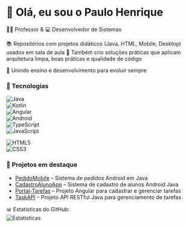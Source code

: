 # 👋 Olá, eu sou o Paulo Henrique  

👨‍🏫 Professor & 💻 Desenvolvedor de Sistemas  

📚 Repositórios com projetos didáticos (Java, HTML, Mobile, Desktop) usados em sala de aula
🚀 Também crio soluções práticas que aplicam arquitetura limpa, boas práticas e qualidade de código

🌱 Unindo ensino e desenvolvimento para evoluir sempre  

### 🚀 Tecnologias  

![Java](https://img.shields.io/badge/Java-ED8B00?style=for-the-badge&logo=openjdk&logoColor=white)  
![Kotlin](https://img.shields.io/badge/Kotlin-7F52FF?style=for-the-badge&logo=kotlin&logoColor=white)  
![Angular](https://img.shields.io/badge/Angular-DD0031?style=for-the-badge&logo=angular&logoColor=white)  
![Android](https://img.shields.io/badge/Android-3DDC84?style=for-the-badge&logo=android&logoColor=white)  
![TypeScript](https://img.shields.io/badge/TypeScript-3178C6?style=for-the-badge&logo=typescript&logoColor=white)  
![JavaScript](https://img.shields.io/badge/JavaScript-F7DF1E?style=for-the-badge&logo=javascript&logoColor=black)

![HTML5](https://img.shields.io/badge/HTML5-E34F26?style=for-the-badge&logo=html5&logoColor=white)  
![CSS3](https://img.shields.io/badge/CSS3-1572B6?style=for-the-badge&logo=css3&logoColor=white)  

### 📂 Projetos em destaque
- [PedidoMobile](https://github.com/paulohpssantos/pedidomobile) – Sistema de pedidos Android em Java
- [CadastroAlunoApp](https://github.com/paulohpssantos/CadastroAlunoApp) – Sistema de cadastro de alunos Android Java  
- [Portal-Tarefas](https://github.com/paulohpssantos/portal-tarefas) – Projeto Angular para cadastrar e gerenciar tarefas
- [TaskAPI](https://github.com/paulohpssantos/TaskAPI) – Projeto API RESTful Java para gerenciamento de tarefas 

📊 Estatísticas do GitHub:  
![Estatísticas](https://github-readme-stats.vercel.app/api?username=paulohpssantos&show_icons=true&theme=dracula)  
